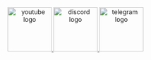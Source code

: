<div align="center">
  <a href="https://www.youtube.com/@HaruDLC" target="_blank">
    <img src="https://img.shields.io/static/v1?message=Youtube&logo=youtube&label=&color=FF0000&logoColor=white&labelColor=&style=flat" height="100" alt="youtube logo"  />
  </a>
  <a href="https://discord.com/invite/5F9fZWVRnx" target="_blank">
    <img src="https://img.shields.io/static/v1?message=Discord&logo=discord&label=&color=7289DA&logoColor=white&labelColor=&style=flat" height="100" alt="discord logo"  />
  </a>
  <a href="https://t.me/harudlc" target="_blank">
    <img src="https://img.shields.io/static/v1?message=Telegram&logo=telegram&label=&color=2CA5E0&logoColor=white&labelColor=&style=flat" height="100" alt="telegram logo"  />
  </a>
</div>

###
